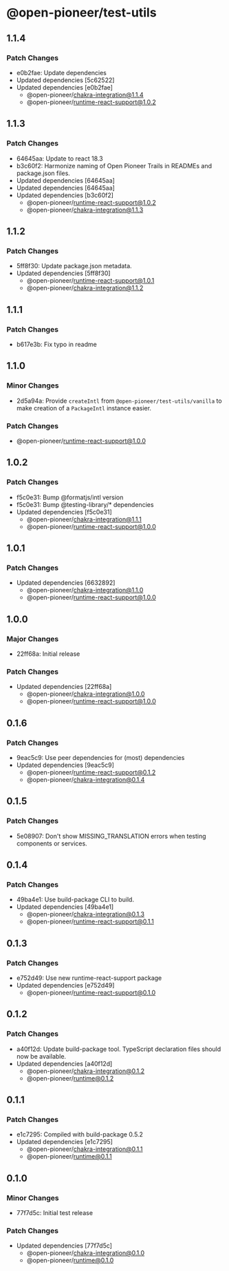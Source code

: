 # @open-pioneer/test-utils

## 1.1.4

### Patch Changes

-   e0b2fae: Update dependencies
-   Updated dependencies [5c62522]
-   Updated dependencies [e0b2fae]
    -   @open-pioneer/chakra-integration@1.1.4
    -   @open-pioneer/runtime-react-support@1.0.2

## 1.1.3

### Patch Changes

-   64645aa: Update to react 18.3
-   b3c60f2: Harmonize naming of Open Pioneer Trails in READMEs and package.json files.
-   Updated dependencies [64645aa]
-   Updated dependencies [64645aa]
-   Updated dependencies [b3c60f2]
    -   @open-pioneer/runtime-react-support@1.0.2
    -   @open-pioneer/chakra-integration@1.1.3

## 1.1.2

### Patch Changes

-   5ff8f30: Update package.json metadata.
-   Updated dependencies [5ff8f30]
    -   @open-pioneer/runtime-react-support@1.0.1
    -   @open-pioneer/chakra-integration@1.1.2

## 1.1.1

### Patch Changes

-   b617e3b: Fix typo in readme

## 1.1.0

### Minor Changes

-   2d5a94a: Provide `createIntl` from `@open-pioneer/test-utils/vanilla` to make creation of a `PackageIntl` instance easier.

### Patch Changes

-   @open-pioneer/runtime-react-support@1.0.0

## 1.0.2

### Patch Changes

-   f5c0e31: Bump @formatjs/intl version
-   f5c0e31: Bump @testing-library/\* dependencies
-   Updated dependencies [f5c0e31]
    -   @open-pioneer/chakra-integration@1.1.1
    -   @open-pioneer/runtime-react-support@1.0.0

## 1.0.1

### Patch Changes

-   Updated dependencies [6632892]
    -   @open-pioneer/chakra-integration@1.1.0
    -   @open-pioneer/runtime-react-support@1.0.0

## 1.0.0

### Major Changes

-   22ff68a: Initial release

### Patch Changes

-   Updated dependencies [22ff68a]
    -   @open-pioneer/chakra-integration@1.0.0
    -   @open-pioneer/runtime-react-support@1.0.0

## 0.1.6

### Patch Changes

-   9eac5c9: Use peer dependencies for (most) dependencies
-   Updated dependencies [9eac5c9]
    -   @open-pioneer/runtime-react-support@0.1.2
    -   @open-pioneer/chakra-integration@0.1.4

## 0.1.5

### Patch Changes

-   5e08907: Don't show MISSING_TRANSLATION errors when testing components or services.

## 0.1.4

### Patch Changes

-   49ba4e1: Use build-package CLI to build.
-   Updated dependencies [49ba4e1]
    -   @open-pioneer/chakra-integration@0.1.3
    -   @open-pioneer/runtime-react-support@0.1.1

## 0.1.3

### Patch Changes

-   e752d49: Use new runtime-react-support package
-   Updated dependencies [e752d49]
    -   @open-pioneer/runtime-react-support@0.1.0

## 0.1.2

### Patch Changes

-   a40f12d: Update build-package tool. TypeScript declaration files should now be available.
-   Updated dependencies [a40f12d]
    -   @open-pioneer/chakra-integration@0.1.2
    -   @open-pioneer/runtime@0.1.2

## 0.1.1

### Patch Changes

-   e1c7295: Compiled with build-package 0.5.2
-   Updated dependencies [e1c7295]
    -   @open-pioneer/chakra-integration@0.1.1
    -   @open-pioneer/runtime@0.1.1

## 0.1.0

### Minor Changes

-   77f7d5c: Initial test release

### Patch Changes

-   Updated dependencies [77f7d5c]
    -   @open-pioneer/chakra-integration@0.1.0
    -   @open-pioneer/runtime@0.1.0
